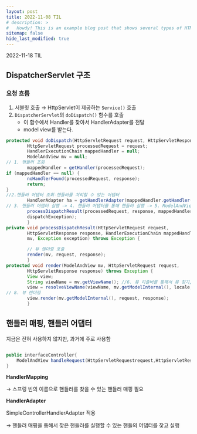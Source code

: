 ```yaml
---
layout: post
title: 2022-11-08 TIL
# description: >
#   Howdy! This is an example blog post that shows several types of HTML content supported in this theme.
sitemap: false
hide_last_modified: true
---
```

2022-11-18 TIL








## DispatcherServlet 구조

### 요청 흐름

1. 서블릿 호출 → HttpServlet이 제공하는 `Service()` 호출
2. `DispatcherServlet`의 `doDispatch()` 함수를 호출 
    - 이 함수에서 Handler를 찾아서 HandlerAdapter를 전달
    - model view를 받는다.

```java
protected void doDispatch(HttpServletRequest request, HttpServletResponseresponse) throws Exception {
        HttpServletRequest processedRequest = request;
        HandlerExecutionChain mappedHandler = null;
        ModelAndView mv = null;
// 1. 핸들러 조회
        mappedHandler = getHandler(processedRequest); 
if (mappedHandler == null) {
        noHandlerFound(processedRequest, response);
        return; 
}
//2.핸들러 어댑터 조회-핸들러를 처리할 수 있는 어댑터
        HandlerAdapter ha = getHandlerAdapter(mappedHandler.getHandler());
// 3. 핸들러 어댑터 실행 -> 4. 핸들러 어댑터를 통해 핸들러 실행 -> 5. ModelAndView 반환 mv = ha.handle(processedRequest, response, mappedHandler.getHandler());
        processDispatchResult(processedRequest, response, mappedHandler, mv,
        dispatchException);
        }
private void processDispatchResult(HttpServletRequest request,
        HttpServletResponse response, HandlerExecutionChain mappedHandler, ModelAndView
        mv, Exception exception) throws Exception {

        // 뷰 렌더링 호출
        render(mv, request, response);
        }
protected void render(ModelAndView mv, HttpServletRequest request,
        HttpServletResponse response) throws Exception {
        View view;
        String viewName = mv.getViewName(); //6. 뷰 리졸버를 통해서 뷰 찾기,7.View 반환
        view = resolveViewName(viewName, mv.getModelInternal(), locale, request);
// 8. 뷰 렌더링
        view.render(mv.getModelInternal(), request, response);
        }
```

## 핸들러 매핑, 핸들러 어댑터

지금은 전혀 사용하지 않지만, 과거에 주로 사용함

```java

public interfaceController{
	ModelAndView handleRequest(HttpServletRequestrequest,HttpServletResponse response) throws Exception;
}
```

**HandlerMapping**

→ 스프링 빈의 이름으로 핸들러를 찾을 수 있는 핸들러 매핑 필요

**HandlerAdapter**

SimpleControllerHandlerAdapter 적용

→ 핸들러 매핑을 통해서 찾은 핸들러를 실행할 수 있는 핸들의 어댑터를 찾고 실행